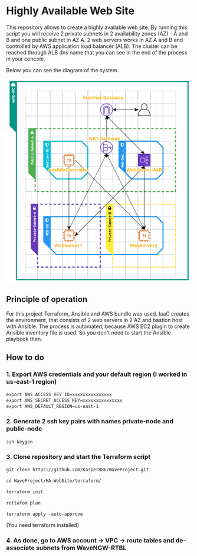 # Highly Available Web Site

This repository allows to create a highly available web site. By running this script you will receive 2 private subnets in 2 availability zones (AZ) - A and B and one public subnet in AZ A. 2 web servers works in AZ A and B and controlled by AWS application load balancer (ALB). The cluster can be reached through ALB dns name that you can see in the end of the process in your concole.

Below you can see the diagram of the system.

![Image alt](https://github.com/Kasper886/WaveProject/blob/master/HA-WebSite/files/HA_WebSite.png)

## Principle of operation
For this project Terraform, Ansible and AWS bundle was used. IaaC creates the environment, that consists of 2 web servers in 2 AZ and bastion host with Ansible. The process is automated, because AWS EC2 plugin to create Ansible inventory file is used. So you don't need to start the Ansible playbook then.

## How to do

### 1. Export AWS credentials and your default region (I worked in us-east-1 region)
```
export AWS_ACCESS_KEY_ID=xxxxxxxxxxxxxxx
export AWS_SECRET_ACCESS_KEY=xxxxxxxxxxxxxxx
export AWS_DEFAULT_REGION=us-east-1
```
### 2. Generate 2 ssh key pairs with names private-node and public-node
```
ssh-keygen
```
### 3. Clone repository and start the Terraform script
```
git clone https://github.com/Kasper886/WaveProject.git
```
```
cd WaveProject/HA-WebSite/terraform/
```
```
terraform init
```
```
rettafom plan
```
```
terraform apply -auto-approve
```
(You need terraform installed)
### 4. As done, go to AWS account -> VPC -> route tables and de-associate subnets from WaveNGW-RTBL
